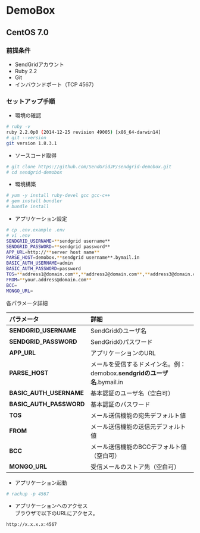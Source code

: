 DemoBox
=============

## CentOS 7.0

### 前提条件

- SendGridアカウント
- Ruby 2.2
- Git
- インバウンドポート（TCP 4567）

### セットアップ手順

- 環境の確認
```bash
# ruby -v
ruby 2.2.0p0 (2014-12-25 revision 49005) [x86_64-darwin14]
# git --version
git version 1.8.3.1
```

- ソースコード取得
```bash
# git clone https://github.com/SendGridJP/sendgrid-demobox.git
# cd sendgrid-demobox
```

- 環境構築
```bash
# yum -y install ruby-devel gcc gcc-c++
# gem install bundler
# bundle install
```

- アプリケーション設定
```bash
# cp .env.example .env
# vi .env
SENDGRID_USERNAME=**sendgrid username**
SENDGRID_PASSWORD=**sendgrid password**
APP_URL=http://**server host name**
PARSE_HOST=demobox.**sendgrid username**.bymail.in
BASIC_AUTH_USERNAME=admin
BASIC_AUTH_PASSWORD=password
TOS=**address1@domain.com**,**address2@domain.com**,**address3@domain.com**
FROM=**your.address@domain.com**
BCC=
MONGO_URL=
```
各パラメータ詳細  

|パラメータ           |詳細                          |
|:--------------------|:------------------------------------|
|**SENDGRID_USERNAME**|SendGridのユーザ名              |
|**SENDGRID_PASSWORD**|SendGridのパスワード              |
|**APP_URL**          |アプリケーションのURL            |
|**PARSE_HOST**       |メールを受信するドメイン名。例：demobox.**sendgridのユーザ名**.bymail.in        |
|**BASIC_AUTH_USERNAME**|基本認証のユーザ名（空白可）             |
|**BASIC_AUTH_PASSWORD**|基本認証のパスワード             |
|**TOS**              |メール送信機能の宛先デフォルト値    |
|**FROM**              |メール送信機能の送信元デフォルト値    |
|**BCC**              |メール送信機能のBCCデフォルト値（空白可）    |
|**MONGO_URL**        |受信メールのストア先（空白可）    |

- アプリケーション起動
```bash
# rackup -p 4567
```

- アプリケーションへのアクセス  
ブラウザで以下のURLにアクセス。
```text
http://x.x.x.x:4567
```
